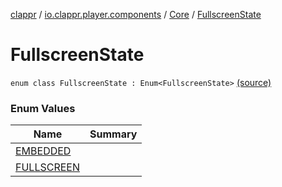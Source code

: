 [clappr](../../../index.md) / [io.clappr.player.components](../../index.md) / [Core](../index.md) / [FullscreenState](.)

# FullscreenState

`enum class FullscreenState : Enum<FullscreenState>` [(source)](https://github.com/clappr/clappr-android/tree/dev/clappr/src/main/kotlin/io/clappr/player/components/Core.kt#L15)

### Enum Values

| Name | Summary |
|---|---|
| [EMBEDDED](-e-m-b-e-d-d-e-d.md) |  |
| [FULLSCREEN](-f-u-l-l-s-c-r-e-e-n.md) |  |
